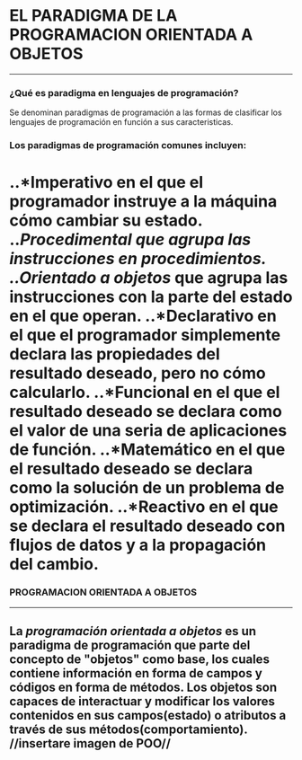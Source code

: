 # EL PARADIGMA DE LA PROGRAMACION ORIENTADA A OBJETOS
----
### **¿Qué es paradigma en lenguajes de programación?**
Se denominan paradigmas de programación a las formas de clasificar los lenguajes de programación en función a sus caracteristicas.

### **Los paradigmas de programación comunes incluyen:**
..*Imperativo en el que el programador instruye a la máquina cómo cambiar su estado.
..*Procedimental que agrupa las instrucciones en procedimientos.
..*Orientado a objetos** que agrupa las instrucciones con la parte del estado en el que operan.
..*Declarativo en el que el programador simplemente declara las propiedades del resultado deseado, pero no cómo calcularlo.
..*Funcional en el que el resultado deseado se declara como el valor de una seria de aplicaciones de función.
..*Matemático en el que el resultado deseado se declara como la solución de un problema de optimización.
..*Reactivo en el que se declara el resultado deseado con flujos de datos y a la propagación del cambio.
====
### **PROGRAMACION ORIENTADA A OBJETOS**
----
La _programación orientada a objetos_ es un paradigma de programación que parte del concepto de **"objetos"** como base, los cuales contiene información en forma de campos y códigos en forma de métodos.
**Los objetos** son capaces de interactuar y modificar los valores contenidos en sus campos(estado) o atributos a través de sus métodos(comportamiento).
//insertare imagen de POO//
----





